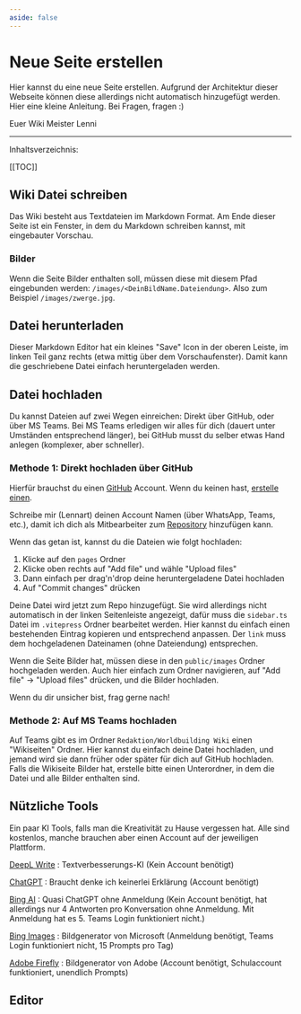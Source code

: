 ```yaml
---
aside: false
---
```

<script setup lang="ts">
import MarkdownEditor from '/components/MarkdownEditor.vue';
</script>

# Neue Seite erstellen

Hier kannst du eine neue Seite erstellen. Aufgrund der Architektur dieser Webseite können diese allerdings nicht automatisch hinzugefügt werden. Hier eine kleine Anleitung. Bei Fragen, fragen :)

Euer Wiki Meister Lenni

---

Inhaltsverzeichnis:

[[TOC]]

## Wiki Datei schreiben

Das Wiki besteht aus Textdateien im Markdown Format. Am Ende dieser Seite ist ein Fenster, in dem du Markdown schreiben kannst, mit eingebauter Vorschau.

### Bilder

Wenn die Seite Bilder enthalten soll, müssen diese mit diesem Pfad eingebunden werden: `/images/<DeinBildName.Dateiendung>`. Also zum Beispiel `/images/zwerge.jpg`.

## Datei herunterladen

Dieser Markdown Editor hat ein kleines "Save" Icon in der oberen Leiste, im linken Teil ganz rechts (etwa mittig über dem Vorschaufenster). Damit kann die geschriebene Datei einfach heruntergeladen werden.

## Datei hochladen

Du kannst Dateien auf zwei Wegen einreichen: Direkt über GitHub, oder über MS Teams. Bei MS Teams erledigen wir alles für dich (dauert unter Umständen entsprechend länger), bei GitHub musst du selber etwas Hand anlegen (komplexer, aber schneller).

### Methode 1: Direkt hochladen über GitHub

Hierfür brauchst du einen [GitHub](https://github.com/) Account. Wenn du keinen hast, [erstelle einen](https://github.com/signup).

Schreibe mir (Lennart) deinen Account Namen (über WhatsApp, Teams, etc.), damit ich dich als Mitbearbeiter zum [Repository](https://github.com/Lenni009/Studioprojekt2024) hinzufügen kann.

Wenn das getan ist, kannst du die Dateien wie folgt hochladen:

1. Klicke auf den `pages` Ordner
2. Klicke oben rechts auf "Add file" und wähle "Upload files"
3. Dann einfach per drag'n'drop deine heruntergeladene Datei hochladen
4. Auf "Commit changes" drücken

Deine Datei wird jetzt zum Repo hinzugefügt. Sie wird allerdings nicht automatisch in der linken Seitenleiste angezeigt, dafür muss die `sidebar.ts` Datei im `.vitepress` Ordner bearbeitet werden. Hier kannst du einfach einen bestehenden Eintrag kopieren und entsprechend anpassen. Der `link` muss dem hochgeladenen Dateinamen (ohne Dateiendung) entsprechen.

Wenn die Seite Bilder hat, müssen diese in den `public/images` Ordner hochgeladen werden. Auch hier einfach zum Ordner navigieren, auf "Add file" -> "Upload files" drücken, und die Bilder hochladen.

Wenn du dir unsicher bist, frag gerne nach!

### Methode 2: Auf MS Teams hochladen

Auf Teams gibt es im Ordner `Redaktion/Worldbuilding Wiki` einen "Wikiseiten" Ordner. Hier kannst du einfach deine Datei hochladen, und jemand wird sie dann früher oder später für dich auf GitHub hochladen. Falls die Wikiseite Bilder hat, erstelle bitte einen Unterordner, in dem die Datei und alle Bilder enthalten sind.

## Nützliche Tools

Ein paar KI Tools, falls man die Kreativität zu Hause vergessen hat. Alle sind kostenlos, manche brauchen aber einen Account auf der jeweiligen Plattform.

[DeepL Write](https://www.deepl.com/write)
: Textverbesserungs-KI (Kein Account benötigt)

[ChatGPT](https://chat.openai.com)
: Braucht denke ich keinerlei Erklärung (Account benötigt)

[Bing AI](https://www.bing.com/search?q=Bing+AI&showconv=1)
: Quasi ChatGPT ohne Anmeldung (Kein Account benötigt, hat allerdings nur 4 Antworten pro Konversation ohne Anmeldung. Mit Anmeldung hat es 5. Teams Login funktioniert nicht.)

[Bing Images](https://www.bing.com/images/create?FORM=IRPGEN)
: Bildgenerator von Microsoft (Anmeldung benötigt, Teams Login funktioniert nicht, 15 Prompts pro Tag)

[Adobe Firefly](https://firefly.adobe.com/)
: Bildgenerator von Adobe (Account benötigt, Schulaccount funktioniert, unendlich Prompts)

## Editor

<MarkdownEditor />

